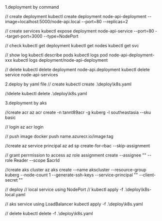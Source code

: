 1.deployment by command

// create deployment 
kubectl create deployment node-api-deployment --image=localhost:5000/node-api.local --port=80 --replicas=2

// create services
 kubectl expose deployment node-api-service --port=80 --target-port=3000 --type=NodePort

// check 
kubectl get deployment
kubectl get nodes
kubectl get svc

// show log 
kubectl describe pods
kubectl logs pod node-api-deployment-xxx
kubectl logs deployment/node-api-deployment

// delete 
kubectl delete deployment node-api.deployment
kubectl delete service node-api-services

2.deploy by yaml file
// create
kubectl create .\deploy\k8s.yaml

//delete 
kubectl delete .\deploy\k8s.yaml


3.deployment by aks 

//create acr
az acr create -n tannt89acr -g kuberg -l southeastasia --sku basic

// login 
az acr login

// push image 
docker push name.azurecr.io/image:tag

//create az service principal 
az ad sp create-for-rbac  --skip-assignment

// grant perrmission to access 
az role assignment create --assignee "" --role Reader --scope $acrId

//create aks cluster
az aks create --name akscluster --resource-group kuberg --node-count 1 --generate-ssh-keys --service-principal "" --client-secret ""

// deploy
// local service using NodePort
// kubectl apply -f .\deploy\k8s-local.yaml


// aks service using LoadBalancer
kubectl apply -f .\deploy\k8s.yaml


// delete 
kubectl delete -f .\deploy\k8s.yaml